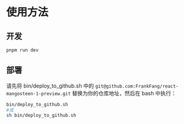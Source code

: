 # 使用方法

## 开发

```bash
pnpm run dev
```

## 部署

请先将 bin/deploy_to_github.sh 中的 `git@github.com:FrankFang/react-mangosteen-1-preview.git` 替换为你的仓库地址，然后在 bash 中执行：
```bash
bin/deploy_to_github.sh
#或
sh bin/deploy_to_github.sh
```
